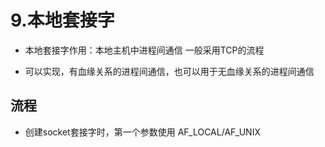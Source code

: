 # 9.本地套接字  

* 本地套接字作用：本地主机中进程间通信   一般采用TCP的流程   

* 可以实现，有血缘关系的进程间通信，也可以用于无血缘关系的进程间通信  



## 流程  

* 创建socket套接字时，第一个参数使用  AF_LOCAL/AF_UNIX  



